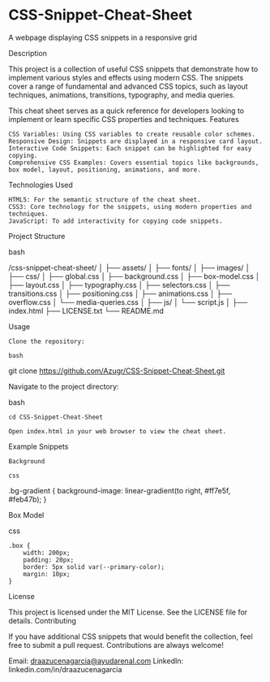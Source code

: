 # CSS-Snippet-Cheat-Sheet
A webpage displaying CSS snippets in a responsive grid

Description

This project is a collection of useful CSS snippets that demonstrate how to implement various styles and effects using modern CSS. The snippets cover a range of fundamental and advanced CSS topics, such as layout techniques, animations, transitions, typography, and media queries.

This cheat sheet serves as a quick reference for developers looking to implement or learn specific CSS properties and techniques.
Features

    CSS Variables: Using CSS variables to create reusable color schemes.
    Responsive Design: Snippets are displayed in a responsive card layout.
    Interactive Code Snippets: Each snippet can be highlighted for easy copying.
    Comprehensive CSS Examples: Covers essential topics like backgrounds, box model, layout, positioning, animations, and more.

Technologies Used

    HTML5: For the semantic structure of the cheat sheet.
    CSS3: Core technology for the snippets, using modern properties and techniques.
    JavaScript: To add interactivity for copying code snippets.

Project Structure

bash

/css-snippet-cheat-sheet/
│
├── assets/
│   ├── fonts/
│   ├── images/
│
├── css/
│   ├── global.css
│   ├── background.css
│   ├── box-model.css
│   ├── layout.css
│   ├── typography.css
│   ├── selectors.css
│   ├── transitions.css
│   ├── positioning.css
│   ├── animations.css
│   ├── overflow.css
│   └── media-queries.css
│
├── js/
│   └── script.js
│
├── index.html
├── LICENSE.txt
└── README.md

Usage

    Clone the repository:

    bash

git clone https://github.com/Azugr/CSS-Snippet-Cheat-Sheet.git

Navigate to the project directory:

bash

    cd CSS-Snippet-Cheat-Sheet

    Open index.html in your web browser to view the cheat sheet.

Example Snippets

    Background

    css

.bg-gradient {
    background-image: linear-gradient(to right, #ff7e5f, #feb47b);
}

Box Model

css

    .box {
        width: 200px;
        padding: 20px;
        border: 5px solid var(--primary-color);
        margin: 10px;
    }

License

This project is licensed under the MIT License. See the LICENSE file for details.
Contributing

If you have additional CSS snippets that would benefit the collection, feel free to submit a pull request. Contributions are always welcome!

Email: draazucenagarcia@ayudarenal.com    LinkedIn: linkedin.com/in/draazucenagarcia
